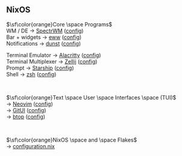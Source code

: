 ## NixOS

$\sf\color{orange}Core \space Programs$<br>
WM / DE -> [SpectrWM](https://github.com/conformal/spectrwm) ([config](https://github.com/SkohTV/dotfiles/tree/main/.config/spectrwm))<br>
Bar + widgets -> [eww](https://github.com/elkowar/eww) ([config](https://github.com/SkohTV/dotfiles/tree/main/.config/eww))<br>
Notifications -> [dunst](https://github.com/dunst-project/dunst) ([config](https://github.com/SkohTV/dotfiles/tree/main/.config/dunst))<br>


Terminal Emulator -> [Alacritty](https://github.com/alacritty/alacritty) ([config](https://github.com/SkohTV/dotfiles/tree/main/.config/alacritty))<br>
Terminal Multiplexer -> [Zellij](https://github.com/zellij-org/zellij) ([config](https://github.com/SkohTV/dotfiles/tree/main/.config/zellij))<br>
Prompt -> [Starship](https://github.com/starship/starship) ([config](https://github.com/SkohTV/dotfiles/blob/main/.config/starship.toml))<br>
Shell -> [zsh](https://github.com/zsh-users/zsh) ([config](https://github.com/SkohTV/dotfiles/blob/main/home/.zshrc))<br>


<br>


$\sf\color{orange}Text \space User \space Interfaces \space (TUI)$<br>
-> [Neovim](https://github.com/neovim/neovim) ([config](https://github.com/SkohTV/dotfiles/tree/main/.config/nvim))<br>
-> [GitUI](https://github.com/extrawurst/gitui) ([config](https://github.com/SkohTV/dotfiles/tree/main/.config/gitui))<br>
-> [btop](https://github.com/aristocratos/btop) ([config](https://github.com/SkohTV/dotfiles/tree/main/.config/btop))<br>


<br>


$\sf\color{orange}NixOS \space and \space Flakes$<br>
-> [configuration.nix](https://github.com/SkohTV/dotfiles/blob/main/etc/nixos/configuration.nix)<br>
